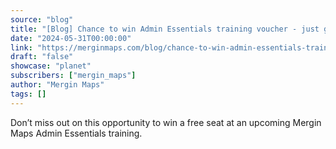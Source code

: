 ```yaml
---
source: "blog"
title: "[Blog] Chance to win Admin Essentials training voucher - just give a review to enter"
date: "2024-05-31T00:00:00"
link: "https://merginmaps.com/blog/chance-to-win-admin-essentials-training-voucher---just-give-a-review-to-enter?utm_source=qgis"
draft: "false"
showcase: "planet"
subscribers: ["mergin_maps"]
author: "Mergin Maps"
tags: []
---
```


Don’t miss out on this opportunity to win a free seat at an upcoming Mergin Maps Admin Essentials training.

